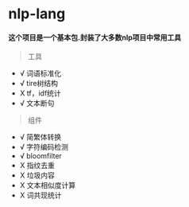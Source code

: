 nlp-lang
========

#### 这个项目是一个基本包.封装了大多数nlp项目中常用工具

> 工具
* √ 词语标准化
* √ tire树结构
* X tf，idf统计
* √ 文本断句



> 组件
* √ 简繁体转换
* √ 字符编码检测
* √ bloomfilter
* X 指纹去重
* X 垃圾内容
* X 文本相似度计算
* X 词共现统计

